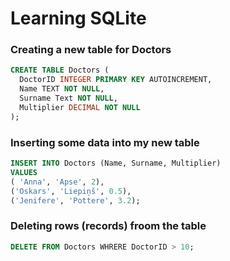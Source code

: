 # Learning SQLite
### Creating a new table for Doctors

```SQL
CREATE TABLE Doctors (
  DoctorID INTEGER PRIMARY KEY AUTOINCREMENT,
  Name TEXT NOT NULL,
  Surname Text NOT NULL,
  Multiplier DECIMAL NOT NULL
);
```
### Inserting some data into my new table

```SQL
INSERT INTO Doctors (Name, Surname, Multiplier)
VALUES 
( 'Anna', 'Apse', 2),
('Oskars', 'Liepiņš', 0.5),
('Jenifere', 'Pottere', 3.2);
```
  ### Deleting rows (records) froom the table
  ``` SQL
DELETE FROM Doctors WHRERE DoctorID > 10;
